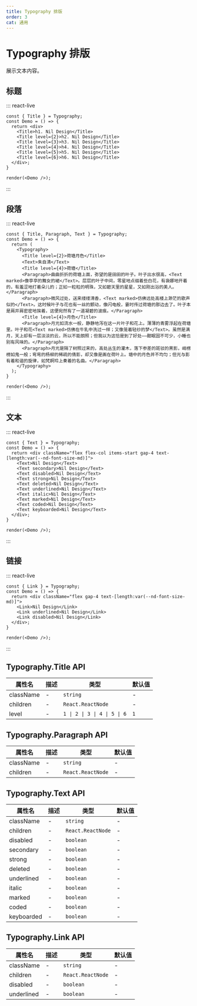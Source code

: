 ```yaml
---
title: Typography 排版
order: 3
cat: 通用
---
```


# Typography 排版

展示文本内容。

## 标题

::: react-live
```tsx
const { Title } = Typography;
const Demo = () => {
  return <div>
    <Title>h1. Nil Design</Title>
    <Title level={2}>h2. Nil Design</Title>
    <Title level={3}>h3. Nil Design</Title>
    <Title level={4}>h4. Nil Design</Title>
    <Title level={5}>h5. Nil Design</Title>
    <Title level={6}>h6. Nil Design</Title>
  </div>;
}

render(<Demo />);
```
:::

## 段落

::: react-live
```tsx
const { Title, Paragraph, Text } = Typography;
const Demo = () => {
  return (
    <Typography>
      <Title level={2}>荷塘月色</Title>
      <Text>朱自清</Text>
      <Title level={4}>荷塘</Title>
      <Paragraph>曲曲折折的荷塘上面，弥望的是田田的叶子。叶子出水很高，<Text marked>像亭亭的舞女的裙</Text>。层层的叶子中间，零星地点缀着些白花，有袅娜地开着的，有羞涩地打着朵儿的；正如一粒粒的明珠，又如碧天里的星星，又如刚出浴的美人。</Paragraph>
      <Paragraph>微风过处，送来缕缕清香，<Text marked>仿佛远处高楼上渺茫的歌声似的</Text>。这时候叶子与花也有一丝的颤动，像闪电般，霎时传过荷塘的那边去了。叶子本是肩并肩密密地挨着，这便宛然有了一道凝碧的波痕。</Paragraph>
      <Title level={4}>月色</Title>
      <Paragraph>月光如流水一般，静静地泻在这一片叶子和花上。薄薄的青雾浮起在荷塘里。叶子和花<Text marked>仿佛在牛乳中洗过一样；又像笼着轻纱的梦</Text>。虽然是满月，天上却有一层淡淡的云，所以不能朗照；但我以为这恰是到了好处——酣眠固不可少，小睡也别有风味的。</Paragraph>
      <Paragraph>月光是隔了树照过来的，高处丛生的灌木，落下参差的斑驳的黑影，峭楞楞如鬼一般；弯弯的杨柳的稀疏的倩影，却又像是画在荷叶上。塘中的月色并不均匀；但光与影有着和谐的旋律，如梵婀玲上奏着的名曲。</Paragraph>
    </Typography>
  );
}

render(<Demo />);
```
:::

## 文本

::: react-live
```tsx
const { Text } = Typography;
const Demo = () => {
  return <div className="flex flex-col items-start gap-4 text-[length:var(--nd-font-size-md)]">
    <Text>Nil Design</Text>
    <Text secondary>Nil Design</Text>
    <Text disabled>Nil Design</Text>
    <Text strong>Nil Design</Text>
    <Text deleted>Nil Design</Text>
    <Text underlined>Nil Design</Text>
    <Text italic>Nil Design</Text>
    <Text marked>Nil Design</Text>
    <Text coded>Nil Design</Text>
    <Text keyboarded>Nil Design</Text>
  </div>;
}

render(<Demo />);
```
:::

## 链接

::: react-live
```tsx
const { Link } = Typography;
const Demo = () => {
  return <div className="flex gap-4 text-[length:var(--nd-font-size-md)]">
    <Link>Nil Design</Link>
    <Link underlined>Nil Design</Link>
    <Link disabled>Nil Design</Link>
  </div>;
}

render(<Demo />);
```
:::

## Typography.Title API

| 属性名 | 描述 | 类型 | 默认值 |
| --- | --- | --- | --- |
| className | - | `string` | - |
| children | - | `React.ReactNode` | - |
| level | - | `1 \| 2 \| 3 \| 4 \| 5 \| 6` | `1` |

## Typography.Paragraph API

| 属性名 | 描述 | 类型 | 默认值 |
| --- | --- | --- | --- |
| className | - | `string` | - |
| children | - | `React.ReactNode` | - |

## Typography.Text API

| 属性名 | 描述 | 类型 | 默认值 |
| --- | --- | --- | --- |
| className | - | `string` | - |
| children | - | `React.ReactNode` | - |
| disabled | - | `boolean` | - |
| secondary | - | `boolean` | - |
| strong | - | `boolean` | - |
| deleted | - | `boolean` | - |
| underlined | - | `boolean` | - |
| italic | - | `boolean` | - |
| marked | - | `boolean` | - |
| coded | - | `boolean` | - |
| keyboarded | - | `boolean` | - |

## Typography.Link API

| 属性名 | 描述 | 类型 | 默认值 |
| --- | --- | --- | --- |
| className | - | `string` | - |
| children | - | `React.ReactNode` | - |
| disabled | - | `boolean` | - |
| underlined | - | `boolean` | - |


